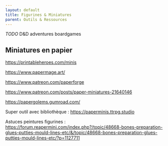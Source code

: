 ```yaml
---
layout: default
title: Figurines & Miniatures
parent: Outils & Ressources
---
```


*TODO*
D&D adventures boardgames

## Miniatures en papier 

https://printableheroes.com/minis

https://www.papermage.art/

https://www.patreon.com/paperforge

https://www.patreon.com/posts/paper-miniatures-21640146

https://papergolems.gumroad.com/

Super outil avec bibliothèque : https://paperminis.ttrpg.studio

Astuces peintures figurines : https://forum.reapermini.com/index.php?/topic/48668-bones-preparation-glues-putties-mould-lines-etc/&/topic/48668-bones-preparation-glues-putties-mould-lines-etc/?p=1127711
